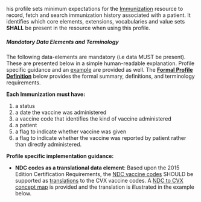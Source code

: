 his profile sets minimum expectations for the [Immunization] resource to record, fetch and search immunization history associated with a patient. It identifies which core elements, extensions, vocabularies and value sets **SHALL** be present in the resource when using this profile.


##### Mandatory Data Elements and Terminology


The following data-elements are mandatory (i.e data MUST be present). These are presented below in a simple human-readable explanation.  Profile specific guidance and an [example](#example) are provided as well.  The [**Formal Profile Definition**](#profile) below provides the  formal summary, definitions, and  terminology requirements.  

**Each Immunization must have:**

1.  a status
1.  a date the vaccine was administered
1.  a vaccine code that identifies the kind of vaccine administered
1.  a patient
1.  a flag to indicate whether vaccine was given
1.  a flag to indicate whether the vaccine was reported by patient rather than directly administered.


**Profile specific implementation guidance:**

* **NDC codes as a translational data element**: 
Based upon the 2015 Edition Certification Requirements, the [NDC vaccine codes] SHOULD be supported as   [translations] to the CVX vaccine codes. A [NDC to CVX concept map] is provided and the translation is illustrated in the example below.


  [CVX code set]: http://hl7.org/fhir/us/daf/valueset-daf-cvx.html
  [NDC vaccine codes]: NDC_vaccine_codes "wikilink"
  [translations]: Implementation_Guide#Definitions "wikilink"
  [NDC to CVX concept map]: NDC_to_CVX_concept_map "wikilink"

[Immunization]:  http://hl7-fhir.github.io/goal.html
